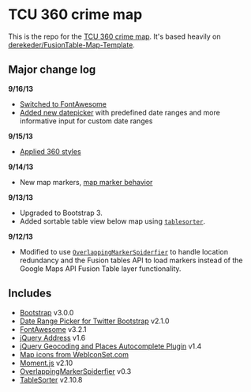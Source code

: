 # TCU 360 crime map
This is the repo for the [TCU 360 crime map](http://crime.tcu360.com/). It's based heavily on [derekeder/FusionTable-Map-Template](https://github.com/derekeder/FusionTable-Map-Template).

Major change log
---------------------------
__9/16/13__
* [Switched to FontAwesome](https://github.com/tcu360/tcu-crime-map/commit/d8c6d3b3745fdf07e1b007179fde42534e31e5e9)
* [Added new datepicker](https://github.com/tcu360/tcu-crime-map/commit/8a55e72daf19bb32da64b405b1ca17dcc0291f65) with predefined date ranges and more informative input for custom date ranges

__9/15/13__
* [Applied 360 styles](https://github.com/tcu360/tcu-crime-map/commit/289c05db457d3d62facbd63a19a13a31ecaae9db)

__9/14/13__
* New map markers, [map marker behavior](https://github.com/tcu360/tcu-crime-map/commit/fa725a633d3327d67b82a886352b431d015928e4)

__9/13/13__
* Upgraded to Bootstrap 3.
* Added sortable table view below map using [`tablesorter`](http://tablesorter.com/docs/).

__9/12/13__
* Modified to use [`OverlappingMarkerSpiderfier`](https://github.com/jawj/OverlappingMarkerSpiderfier) to handle location redundancy and the Fusion tables API to load markers instead of the Google Maps API Fusion Table layer functionality.

Includes
---------------------------	    
* [Bootstrap](https://github.com/twbs/bootstrap) v3.0.0
* [Date Range Picker for Twitter Bootstrap](https://github.com/dangrossman/bootstrap-daterangepicker) v2.1.0
* [FontAwesome](https://github.com/FortAwesome/Font-Awesome/) v3.2.1
* [jQuery Address](https://github.com/asual/jquery-address) v1.6
* [jQuery Geocoding and Places Autocomplete Plugin](https://github.com/ubilabs/geocomplete/) v1.4
* [Map icons from WebIconSet.com](http://www.webiconset.com/map-icons/)
* [Moment.js](https://github.com/moment/moment) v2.10
* [OverlappingMarkerSpiderfier](https://github.com/jawj/OverlappingMarkerSpiderfier) v0.3
* [TableSorter](https://github.com/Mottie/tablesorter) v2.10.8